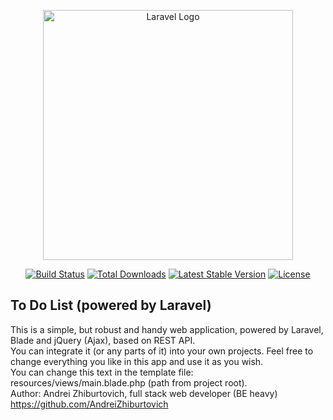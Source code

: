 <p align="center"><a href="https://laravel.com" target="_blank"><img src="https://raw.githubusercontent.com/laravel/art/master/logo-lockup/5%20SVG/2%20CMYK/1%20Full%20Color/laravel-logolockup-cmyk-red.svg" width="400" alt="Laravel Logo"></a></p>

<p align="center">
<a href="https://github.com/laravel/framework/actions"><img src="https://github.com/laravel/framework/workflows/tests/badge.svg" alt="Build Status"></a>
<a href="https://packagist.org/packages/laravel/framework"><img src="https://img.shields.io/packagist/dt/laravel/framework" alt="Total Downloads"></a>
<a href="https://packagist.org/packages/laravel/framework"><img src="https://img.shields.io/packagist/v/laravel/framework" alt="Latest Stable Version"></a>
<a href="https://packagist.org/packages/laravel/framework"><img src="https://img.shields.io/packagist/l/laravel/framework" alt="License"></a>
</p>

## To Do List (powered by Laravel)

This is a simple, but robust and handy web application, powered by Laravel, Blade and jQuery (Ajax), based on REST API.<br>
You can integrate it (or any parts of it) into your own projects. Feel free to change everything you like in this app and use it as you wish.<br>You can change this text in the template file: resources/views/main.blade.php (path from project root).<br>
Author: Andrei Zhiburtovich, full stack web developer (BE heavy) https://github.com/AndreiZhiburtovich
